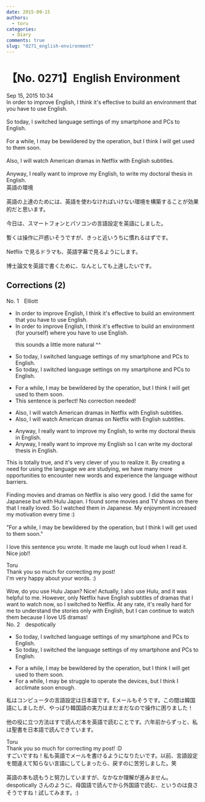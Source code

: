 ```yaml
---
date: 2015-09-15
authors:
  - toru
categories:
  - Diary
comments: true
slug: "0271_english-environment"
---
```


# 【No. 0271】English Environment
<div class="date">Sep 15, 2015 10:34</div>
<div id="post"><div id="body_show_ori">
In order to improve English, I think it's effective to build an environment that you have to use English.<br/><br/>So today, I switched language settings of my smartphone and PCs to English.<br/><br/>For a while, I may be bewildered by the operation, but I think I will get used to them soon.<br/><br/>Also, I will watch American dramas in Netflix with English subtitles.<br/><br/>Anyway, I really want to improve my English, to write my doctoral thesis in English.
</div></div>

<!-- more -->

<div id="post_ja"><div id="body_show_mo">
英語の環境<br/><br/>英語の上達のためには、英語を使わなければいけない環境を構築することが効果的だと思います。<br/><br/>今日は、スマートフォンとパソコンの言語設定を英語にしました。<br/><br/>暫くは操作に戸惑いそうですが、きっと近いうちに慣れるはずです。<br/><br/>Netflix で見るドラマも、英語字幕で見るようにします。<br/><br/>博士論文を英語で書くために、なんとしても上達したいです。
</div></div>

## Corrections (2)
<div id="block"><div class="first_name"> No. 1　<span class="just_name">Elliott</span></div><div id="block2">
<ul class="correction_field">
<li class="incorrect">In order to improve English, I think it's effective to build an environment that you have to use English.</li>
<li class="corrected correct">
In order to improve English, I think it's effective to build an environment (<span class="f_red">for yourself</span>) <span class="f_red">where </span>you have to use English.
<p class="correction_comment">this sounds a little more natural ^^</p>
</li>
</ul>
<ul class="correction_field">
<li class="incorrect">So today, I switched language settings of my smartphone and PCs to English.</li>
<li class="corrected correct">
So today, I switched language settings o<span class="f_red">n</span> my smartphone and PCs to English.
</li>
</ul>
<ul class="correction_field">
<li class="incorrect">For a while, I may be bewildered by the operation, but I think I will get used to them soon.</li>
<li class="corrected perfect">This sentence is perfect! No correction needed!</li>
</ul>
<ul class="correction_field">
<li class="incorrect">Also, I will watch American dramas in Netflix with English subtitles.</li>
<li class="corrected correct">
Also, I will watch American dramas <span class="f_red">o</span>n Netflix with English subtitles.
</li>
</ul>
<ul class="correction_field">
<li class="incorrect">Anyway, I really want to improve my English, to write my doctoral thesis in English.</li>
<li class="corrected correct">
Anyway, I really want to improve my English <span class="f_red">so I can</span> write my doctoral thesis in English.
</li>
</ul>
<p class="comment_small">
 This is totally true, and it's very clever of you to realize it. By creating a need for using the language we are studying, we have many more opportunities to encounter new words and experience the language without barriers.
 <br/>
 <br/>
 Finding movies and dramas on Netflix is also very good. I did the same for Japanese but with Hulu Japan. I found some movies and TV shows on there that I really loved. So I watched them in Japanese. My enjoyment increased my motivation every time :)
 <br/>
 <br/>
 "For a while, I may be bewildered by the operation, but I think I will get used to them soon."
 <br/>
 <br/>
 I love this sentence you wrote. It made me laugh out loud when I read it. Nice job!!
</p>

</div><div class="name"><span class="just_name">Toru</span><br>
Thank you so much for correcting my post! <br/>I'm very happy about your words. :)<br/><br/>Wow, do you use Hulu Japan? Nice! Actually, I also use Hulu, and it was helpful to me. However, only Netflix have English subtitles of dramas that I want to watch now, so I switched to Netflix. At any rate, it's really hard for me to understand the stories only with English, but I can continue to watch them because I love US dramas!
</div>
</div>
<div id="block"><div class="first_name"> No. 2　<span class="just_name">despotically</span></div><div id="block2">
<ul class="correction_field">
<li class="incorrect">So today, I switched language settings of my smartphone and PCs to English.</li>
<li class="corrected correct">
So today, I switched the language settings of my smartphone and PCs to English.
</li>
</ul>
<ul class="correction_field">
<li class="incorrect">For a while, I may be bewildered by the operation, but I think I will get used to them soon.</li>
<li class="corrected correct">
For a while, I may be struggle to operate the devices, but I think I acclimate soon enough.
</li>
</ul>
<p class="comment_small">
 私はコンピュータの言語設定は日本語です。Eメールもそうです。この間は韓国語にしましたが、やっぱり韓国語の実力はまだまだなので操作に困りました！
 <br/>
 <br/>
 他の役に立つ方法はすで読んだ本を英語で読むことです。六年前からずっと、私は聖書を日本語で読んできています。
</p>

</div><div class="name"><span class="just_name">Toru</span><br>
Thank you so much for correcting my post! :D<br/>すごいですね！私も英語でメールを書けるようになりたいです。以前、言語設定を間違えて知らない言語にしてしまったら、戻すのに苦労しました。笑<br/><br/>英語の本も読もうと努力していますが、なかなか理解が進みません。despotically さんのように、母国語で読んでから外国語で読む、というのは良さそうですね！試してみます。:)
</div>
</div>
